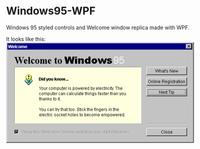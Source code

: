 # Windows95-WPF
Windows 95 styled controls and Welcome window replica made with WPF.

It looks like this:  
![screenshot](https://github.com/Ciastex/Windows95-WPF/blob/master/screenshot.png)

